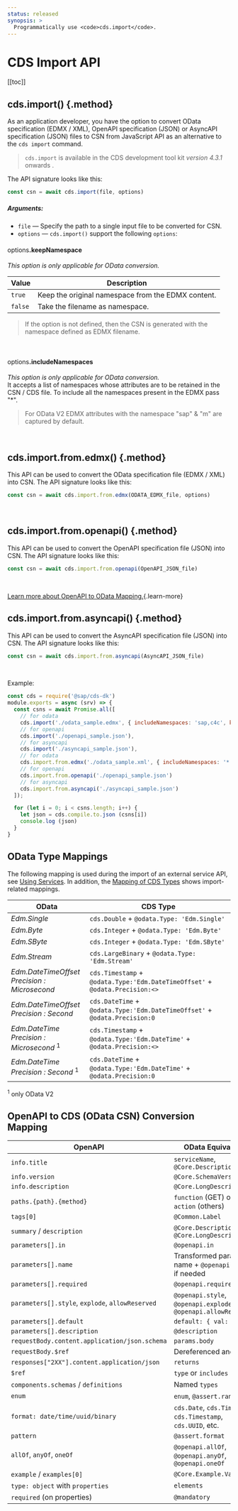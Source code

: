```yaml
---
status: released
synopsis: >
  Programmatically use <code>cds.import</code>.
---
```


# CDS Import API

[[toc]]



## cds.import() {.method}

As an application developer, you have the option to convert OData specification (EDMX / XML), OpenAPI specification (JSON) or AsyncAPI specification (JSON) files to CSN from JavaScript API as an alternative to the `cds import` command.

> `cds.import` is available in the CDS development tool kit *version 4.3.1* onwards .

The API signature looks like this:

```js
const csn = await cds.import(file, options)
```

##### Arguments:

* `file` &mdash; Specify the path to a single input file to be converted for CSN.
* `options` &mdash; `cds.import()` support the following `options`:

#### <span style="font-weight:400">options</span>.keepNamespace

_This option is only applicable for OData conversion._ <br>

| Value   | Description                                        |
|---------|----------------------------------------------------|
| `true`  | Keep the original namespace from the EDMX content. |
| `false` | Take the filename as namespace.                    |

> If the option is not defined, then the CSN is generated with the namespace defined as EDMX filename.
<br>

#### <span style="font-weight:400">options</span>.includeNamespaces

_This option is only applicable for OData conversion._ <br>
It accepts a list of namespaces whose attributes are to be retained in the CSN / CDS file. To include all the namespaces present in the EDMX pass "*".

> For OData V2  EDMX attributes with the namespace "sap" & "m" are captured by default.

<br>

## cds.import.from.edmx() {.method}

This API can be used to convert the OData specification file (EDMX / XML) into CSN.
The API signature looks like this:
```js
const csn = await cds.import.from.edmx(ODATA_EDMX_file, options)
```


<br>

## cds.import.from.openapi() {.method}

This API can be used to convert the OpenAPI specification file (JSON) into CSN.
The API signature looks like this:
```js
const csn = await cds.import.from.openapi(OpenAPI_JSON_file)
```
<br>

[Learn more about OpenAPI to OData Mapping.](#openapi-to-cds-odata-csn-conversion-mapping){.learn-more}

## cds.import.from.asyncapi() {.method}

This API can be used to convert the AsyncAPI specification file (JSON) into CSN.
The API signature looks like this:
```js
const csn = await cds.import.from.asyncapi(AsyncAPI_JSON_file)
```
<br>

Example:

```js
const cds = require('@sap/cds-dk')
module.exports = async (srv) => {
  const csns = await Promise.all([
    // for odata
    cds.import('./odata_sample.edmx', { includeNamespaces: 'sap,c4c', keepNamespace: true }),
    // for openapi
    cds.import('./openapi_sample.json'),
    // for asyncapi
    cds.import('./asyncapi_sample.json'),
    // for odata
    cds.import.from.edmx('./odata_sample.xml', { includeNamespaces: '*', keepNamespace: false }),
    // for openapi
    cds.import.from.openapi('./openapi_sample.json')
    // for asyncapi
    cds.import.from.asyncapi('./asyncapi_sample.json')
  ]);

  for (let i = 0; i < csns.length; i++) {
    let json = cds.compile.to.json (csns[i])
    console.log (json)
  }
}
```



## OData Type Mappings

The following mapping is used during the import of an external service API, see [Using Services](../../guides/using-services#external-service-api). In addition, the [Mapping of CDS Types](../../advanced/odata#type-mapping) shows import-related mappings.

| OData                                                  | CDS Type                                                                     |
|--------------------------------------------------------|------------------------------------------------------------------------------|
| _Edm.Single_                                           | `cds.Double` + `@odata.Type: 'Edm.Single'`                                   |
| _Edm.Byte_                                             | `cds.Integer` + `@odata.Type: 'Edm.Byte'`                                    |
| _Edm.SByte_                                            | `cds.Integer` + `@odata.Type: 'Edm.SByte'`                                   |
| _Edm.Stream_                                           | `cds.LargeBinary` + `@odata.Type: 'Edm.Stream'`                              |
| _Edm.DateTimeOffset<br>Precision : Microsecond_        | `cds.Timestamp` + `@odata.Type:'Edm.DateTimeOffset'` + `@odata.Precision:<>` |
| _Edm.DateTimeOffset<br>Precision : Second_             | `cds.DateTime` + `@odata.Type:'Edm.DateTimeOffset'` + `@odata.Precision:0`   |
| _Edm.DateTime<br>Precision : Microsecond_ <sup>1</sup> | `cds.Timestamp` + `@odata.Type:'Edm.DateTime'` + `@odata.Precision:<>`       |
| _Edm.DateTime<br>Precision : Second_ <sup>1</sup>      | `cds.DateTime` + `@odata.Type:'Edm.DateTime'` + `@odata.Precision:0`         |

<sup>1</sup> only OData V2

## OpenAPI to CDS (OData CSN) Conversion Mapping

| **OpenAPI**                        | **OData Equivalent**                                   |
|---------------------------------------------|--------------------------------------------------------------|
| `info.title`                                 | `serviceName`, `@Core.Description`                           |
| `info.version`                               | `@Core.SchemaVersion`                                       |
| `info.description`                           | `@Core.LongDescription`                                     |
| `paths.{path}.{method}`                      | `function` (GET) or `action` (others)                        |
| `tags[0]`                                    | `@Common.Label`                                              |
| `summary` / `description`                    | `@Core.Description`, `@Core.LongDescription`                |
| `parameters[].in`                            | `@openapi.in`                                                |
| `parameters[].name`                          | Transformed param name + `@openapi.name` if needed           |
| `parameters[].required`                      | `@openapi.required`                                          |
| `parameters[].style`, `explode`, `allowReserved` | `@openapi.style`, `@openapi.explode`, `@openapi.allowReserved` |
| `parameters[].default`                       | `default: { val: ... }`                                      |
| `parameters[].description`                   | `@description`                                               |
| `requestBody.content.application/json.schema` | `params.body`                                               |
| `requestBody.$ref`                           | Dereferenced and used                                       |
| `responses["2XX"].content.application/json`  | `returns`                                                    |
| `$ref`                                       | `type` or `includes`                                         |
| `components.schemas` / `definitions`         | Named `types`                                                |
| `enum`                                       | `enum`, `@assert.range`                                      |
| `format: date/time/uuid/binary`              | `cds.Date`, `cds.Time`, `cds.Timestamp`, `cds.UUID`, etc.    |
| `pattern`                                    | `@assert.format`                                             |
| `allOf`, `anyOf`, `oneOf`                    | `@openapi.allOf`, `@openapi.anyOf`, `@openapi.oneOf`         |
| `example` / `examples[0]`                    | `@Core.Example.Value`                                        |
| `type: object` with `properties`             | `elements`                                                   |
| `required` (on properties)                   | `@mandatory`                                                 |

